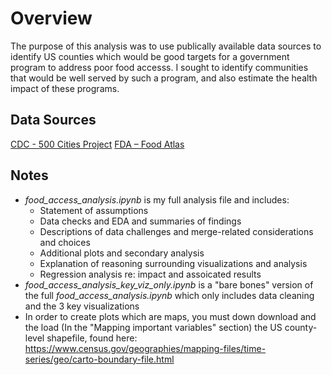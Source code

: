 # Overview
The purpose of this analysis was to use publically available data sources to identify US counties which would be good targets for a government program to address poor food accesss. I sought to identify communities that would be well served by such a program, and also estimate the health impact of these programs. 

## Data Sources

[CDC - 500 Cities Project](https://chronicdata.cdc.gov/500-Cities-Places/500-Cities-Census-Tract-level-Data-GIS-Friendly-Fo/k86t-wghb/about_data)
[FDA – Food Atlas](https://www.ers.usda.gov/data-products/food-environment-atlas/data-access-and-documentation-downloads/)

## Notes
- *food_access_analysis.ipynb* is my full analysis file and includes:
  -  Statement of assumptions
  - Data checks and EDA and summaries of findings
  - Descriptions of data challenges and merge-related considerations and choices
  - Additional plots and secondary analysis
  - Explanation of reasoning surrounding visualizations and analysis 
  - Regression analysis re: impact and assoicated results
- *food_access_analysis_key_viz_only.ipynb* is a "bare bones" version of the full *food_access_analysis.ipynb* which only includes data cleaning and the 3 key visualizations
- In order to create plots which are maps, you must down download and the load (In the "Mapping important variables" section) the US county-level shapefile, found here:  https://www.census.gov/geographies/mapping-files/time-series/geo/carto-boundary-file.html